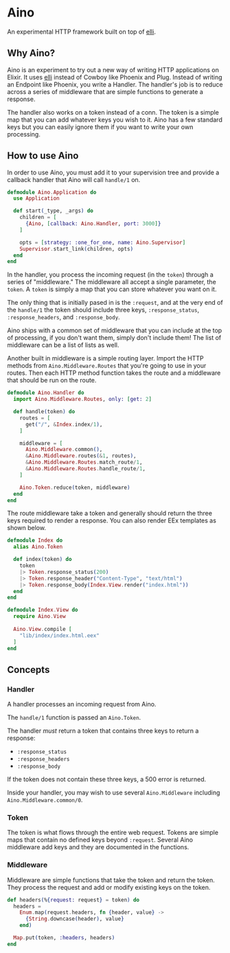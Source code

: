 # Aino

An experimental HTTP framework built on top of [elli][elli].

## Why Aino?

Aino is an experiment to try out a new way of writing HTTP applications on Elixir. It uses [elli][elli] instead of Cowboy like Phoenix and Plug. Instead of writing an Endpoint like Phoenix, you write a Handler. The handler's job is to reduce across a series of middleware that are simple functions to generate a response.

The handler also works on a token instead of a conn. The token is a simple map that you can add whatever keys you wish to it. Aino has a few standard keys but you can easily ignore them if you want to write your own processing.

## How to use Aino

In order to use Aino, you must add it to your supervision tree and provide a callback handler that Aino will call `handle/1` on.

```elixir
defmodule Aino.Application do
  use Application

  def start(_type, _args) do
    children = [
      {Aino, [callback: Aino.Handler, port: 3000]}
    ]

    opts = [strategy: :one_for_one, name: Aino.Supervisor]
    Supervisor.start_link(children, opts)
  end
end
```

In the handler, you process the incoming request (in the `token`) through a series of "middleware." The middleware all accept a single parameter, the `token`. A `token` is simply a map that you can store whatever you want on it.

The only thing that is initially pased in is the `:request`, and at the very end of the `handle/1` the token should include three keys, `:response_status`, `:response_headers`, and `:response_body`.

Aino ships with a common set of middleware that you can include at the top of processing, if you don't want them, simply don't include them! The list of middleware can be a list of lists as well.

Another built in middleware is a simple routing layer. Import the HTTP methods from `Aino.Middleware.Routes` that you're going to use in your routes. Then each HTTP method function takes the route and a middleware that should be run on the route.

```elixir
defmodule Aino.Handler do
  import Aino.Middleware.Routes, only: [get: 2]

  def handle(token) do
    routes = [
      get("/", &Index.index/1),
    ]

    middleware = [
      Aino.Middleware.common(),
      &Aino.Middleware.routes(&1, routes),
      &Aino.Middleware.Routes.match_route/1,
      &Aino.Middleware.Routes.handle_route/1,
    ]

    Aino.Token.reduce(token, middleware)
  end
end
```

The route middleware take a token and generally should return the three keys required to render a response. You can also render EEx templates as shown below.

```elixir
defmodule Index do
  alias Aino.Token

  def index(token) do
    token
    |> Token.response_status(200)
    |> Token.response_header("Content-Type", "text/html")
    |> Token.response_body(Index.View.render("index.html"))
  end
end

defmodule Index.View do
  require Aino.View
  
  Aino.View.compile [
    "lib/index/index.html.eex"
  ]
end
```

## Concepts

### Handler

A handler processes an incoming request from Aino.

The `handle/1` function is passed an `Aino.Token`.

The handler _must_ return a token that contains three keys to return a response:

- `:response_status`
- `:response_headers`
- `:response_body`

If the token does not contain these three keys, a 500 error is returned.

Inside your handler, you may wish to use several `Aino.Middleware` including
`Aino.Middleware.common/0`.

### Token

The token is what flows through the entire web request. Tokens are simple maps
that contain no defined keys beyond `:request`. Several Aino middleware add
keys and they are documented in the functions.


### Middleware

Middleware are simple functions that take the token and return the token. They process
the request and add or modify existing keys on the token.

```elixir
def headers(%{request: request} = token) do
  headers =
    Enum.map(request.headers, fn {header, value} ->
      {String.downcase(header), value}
    end)

  Map.put(token, :headers, headers)
end
```

[elli]: https://github.com/elli-lib/elli

